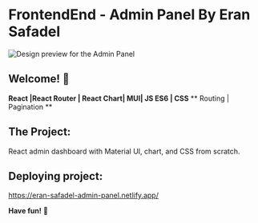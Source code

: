 # FrontendEnd  - Admin Panel By Eran Safadel

![Design preview for the Admin Panel](./public/images/Home.png)

## Welcome! 👋


**React |React Router | React Chart| MUI| JS ES6 |  CSS**
** Routing |  Pagination **

## The Project:
React admin dashboard with Material UI, chart, and CSS from scratch.





## Deploying project:
https://eran-safadel-admin-panel.netlify.app/


**Have fun!** 🚀
